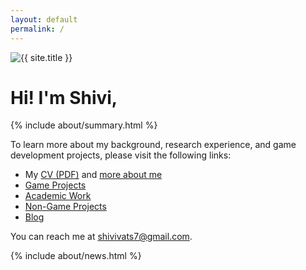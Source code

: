 ```yaml
---
layout: default
permalink: /
---
```


<div class="row justify-content-center align-items-center p-4">
  <div class="col-lg-4 col-md-6 text-center mt-4">
    <!-- Fine Circle Responsive Image -->
    <div id="container" class="my-2">
      <div id="dummy"></div>
      <div id="element">
        <img src="{{ site.author.image }}" alt="{{ site.title }}" class="circle-image wow animated zoomIn" data-wow-delay=".1s">
      </div>
    </div>
  </div>
</div>
<div class="text-left wow animated slideInUp" data-wow-delay=".15s">
    <!-- <h1 class="display-6">THIS SITE IS CURRENTLY A WIP!</h1> -->
    <h1 class="display-4"> Hi! I'm Shivi, </h1>
    {% include about/summary.html %}
    <p>To learn more about my background, research experience, and game development projects, please visit the following links:</p>
    <ul>
      <li>My <a class="link-underline link-underline-opacity-0 link-underline-opacity-75-hover" href="/assets/documents/VATS_Shivi_CV.pdf">CV (PDF)</a> and <a class="link-underline link-underline-opacity-0 link-underline-opacity-75-hover" href="/about">more about me</a></li>
      <li><a class="link-underline link-underline-opacity-0 link-underline-opacity-75-hover" href="/projects">Game Projects</a></li>
      <li><a class="link-underline link-underline-opacity-0 link-underline-opacity-75-hover" href="/academic-work">Academic Work</a></li>
      <li><a class="link-underline link-underline-opacity-0 link-underline-opacity-75-hover" href="/other-work">Non-Game Projects</a></li>
      <li><a class="link-underline link-underline-opacity-0 link-underline-opacity-75-hover" href="/blog">Blog</a></li>
    </ul>
    <!-- <p>To download my CV as a PDF, <a class="link-underline link-underline-opacity-0 link-underline-opacity-75-hover" href="#">click here</a>.</p>
    <p>To know more about me, <a class="link-underline link-underline-opacity-0 link-underline-opacity-75-hover" href="/about">click here</a>.</p>
    <p>To see some of the games I've worked on, <a class="link-underline link-underline-opacity-0 link-underline-opacity-75-hover"  href="/projects">click here</a>.</p>
    <p>To see non-games projects I've worked on <a class="link-underline link-underline-opacity-0 link-underline-opacity-75-hover"  href="/other-work">click here</a>.</p>
    <p>To see my academic work, including published papers and teaching experience, <a class="link-underline link-underline-opacity-0 link-underline-opacity-75-hover"  href="/academic-work">click here</a>.</p>
    <p>To read my blog with dev logs, reflections, thoughts about my D&D campaign, and more, <a class="link-underline link-underline-opacity-0 link-underline-opacity-75-hover"  href="/blog">click here</a>.</p> -->
    <p>You can reach me at <a class="link-underline link-underline-opacity-0 link-underline-opacity-75-hover" href="mailto:shivivats7@gmail.com">shivivats7@gmail.com</a>.</p>
    {% include about/news.html %}
</div>